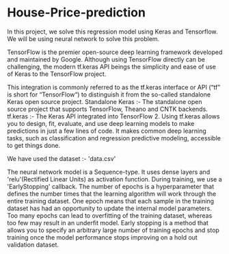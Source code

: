# House-Price-prediction 
In this project, we solve this regression model using Keras and Tensorflow. We will be using neural network to solve this problem. 

TensorFlow is the premier open-source deep learning framework developed and maintained by Google. Although using TensorFlow directly can be challenging, the modern tf.keras API beings the simplicity and ease of use of Keras to the TensorFlow project.

This integration is commonly referred to as the tf.keras interface or API (“tf” is short for “TensorFlow“) to distinguish it from the so-called standalone Keras open source project.
Standalone Keras :- The standalone open source project that supports TensorFlow, Theano and CNTK backends.
tf.keras :- The Keras API integrated into TensorFlow 2.
Using tf.keras allows you to design, fit, evaluate, and use deep learning models to make predictions in just a few lines of code. It makes common deep learning tasks, such as classification and regression predictive modeling, accessible to get things done.

We have used the dataset :- 'data.csv'

The neural network model is a Sequence-type. It uses dense layers and 'relu'(Rectified Linear Units) as activation function.
During training, we use a 'EarlyStopping' callback.
The number of epochs is a hyperparameter that defines the number times that the learning algorithm will work through the entire training dataset.
One epoch means that each sample in the training dataset has had an opportunity to update the internal model parameters. 
Too many epochs can lead to overfitting of the training dataset, whereas too few may result in an underfit model. Early stopping is a method that allows you to specify an arbitrary large number of training epochs and stop training once the model performance stops improving on a hold out validation dataset.

